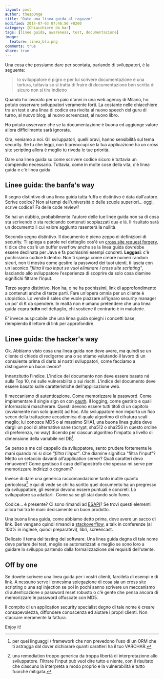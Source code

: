 ```yaml
---
layout: post
author: thesp0nge
title: "Date una linea guida al ragazzo"
modified: 2014-07-03 07:46:56 +0200
category: [Chiacchiere da bar]
tags: [linee guida, awareness, test, documentazione]
image:
  feature: linea_blu.png
comments: true
share: true
---
```


Una cosa che possiamo dare per scontata, parlando di sviluppatori, è la
seguente:

> lo sviluppatore è pigro e per lui scrivere documentazione è una tortura,
> tuttavia se si tratta di fruire di documentazione ben scritta di sicuro non
> si tira indietro

Quando ho lavorato per un paio d'anni in una web agency di Milano, ho potuto
osservare sviluppatori veramente forti. La costante nelle chiacchiere tra un
test e una linea di codice era rivolta al nuovo speech del guru di turno, al
nuovo blog, al nuovo screencast, al nuovo libro.

Ho potuto osservare che se la documentazione è buona ed aggiunge valore allora
difficilmente sarà ignorata.

Ora, veniamo a noi. Gli sviluppatori, quelli bravi, hanno sensibilità sul tema
security. Se tu che leggi, non ti preoccupi se la tua applicazione ha un cross
site scripting allora è meglio tu riveda le tue priorità.

Dare una linea guida su come scrivere codice sicuro è tuttavia un compendio
necessario. Tuttavia, come in molte cose della vita, c'è linea guida e c'è
linea guida.

## Linee guida: the banfa's way

Il segno distintivo di una linea guida tutta fuffa e distintivo è data
dall'autore. Scrive codice? Non ai tempi dell'università o delle scuole
superiori... oggi, scrive codice? Fa delle code review?

Se hai un dubbio, probabilmente l'autore delle tue linee guida non sa di cosa
sta scrivendo o sta reciclando contenuti scopiazzati qua e là. Il risultato
sarà un documento il cui valore aggiunto rasenterà la nullità.

Secondo segno distintivo. Il documento è pieno zeppo di definizioni di
security. Ti spiega a parole nel dettaglio cos'è un [cross site request
forgery](https://www.owasp.org/index.php/Top_10_2013-A8-Cross-Site_Request_Forgery_(CSRF)),
ti dice che cos'è un buffer overflow anche se la linea guida dovrebbe essere
declinata per Java e fa pochissimi esempi concreti. **Leggasi**: c'è pochissimo
codice lì dentro.
Non ti spiega come creare numeri random sicuri, non ti mostra come gestire la
password dei tuoi utenti, ti lascia con un laconico _"filtra il tuo input se
vuoi eliminare i cross site scripting"_, lasciando allo sviluppatore
l'esperienza di scoprire da solo cosa diamine significhi filtrare l'input.

Terzo segno distintivo. Non ha, o ne ha pochissimi, link di approfondimento a
contenuti anche di terze parti. Fare un'opera omnia per un cliente è
utopistico. Lo vende il sales che vuole piazzare all'ignaro security manager un
po' di K da spendere. In realtà non è umano pretendere che una linea guida
copra **tutto** nel dettaglio, chi sostiene il contrario è in malafede.

E' invece auspicabile che una linea guida spieghi i concetti base, riempiendo
il lettore di link per approfondire.

## Linee guida: the hacker's way

Ok. Abbiamo visto cosa una linea guida non deve avere, ma quindi se un cliente
ci chiede di redigerne una o se stiamo valutando il lavoro di un consulente prima
di darlo ai nostri sviluppatori, come facciamo a distinguere un buon lavoro?

Innanzitutto l'indice. L'indice del documento non deve essere basato né sulla
Top 10, né sulle vulnerabilità o sui rischi. L'indice del documento deve essere
basato sulle caratteristiche dell'applicazione web.

Il meccanismo di autenticazione. Come memorizzare la password. Come
implementare il single sign on con [oauth](http://oauth.net/2/). Il logging,
come gestirlo e quali informazioni mascherare. Questi devono essere tutti
titoli di un capitolo (ovviamente non solo questi) ad hoc. Allo sviluppatore
non importa un fico secco della trattazione accademica di quale algoritmo di
cifratura scali meglio; lui conosce MD5 o al massimo SHA1, una buona linea
guida deve dargli un pool di alternative sane (bcrypt, sha512 o sha256 in
questo ordine di preferenza, no way) dicendo per ciascun algoritmo l'impatto a
livello di dimensione della variabile nel DB[^1].

Se penso a me col cappello da sviluppatore, sento prudere fortemente le mani
quando mi si dice _"filtra l'input"_. Che diamine significa "filtra l'input"?
Metto un setaccio davanti all'application server? Quali caratteri devo
rimuovere? Come gestisco il caso dell'apostrofo che spesso mi serve per
memorizzare indirizzi o cognomi?

Invece di dare una generica raccomandazione tanto inutile quanto pericolosa[^2]
e qui di vede se chi ha scritto quel documento ha un pregresso da sviluppatore,
gli esempi devono essere puntuali e concreti. Lo sviluppatore sa adattarli.
Come sa se gli stai dando solo fumo.

Codice... è presente? Ci sono rimandi ad
[ESAPI](https://www.owasp.org/index.php/Category:OWASP_Enterprise_Security_API)?
Se trovi questi elementi allora hai tra le mani decisamente un buon prodotto.

Una buona linea guida, come abbiamo detto prima, deve avere un sacco di link.
Ben vengano quindi rimandi a [stackoverflow](http://stackoverflow.com/), a talk
in conferenze (al 100% in inglese, quindi preparatevi), libri, screencast.

Delicato il tema del testing del software. Una linea guida degna di tale nome
deve parlare dei test, meglio se automatizzati e meglio se sono loro a guidare
lo sviluppo partendo dalla formalizzazione dei requisiti dell'utente.

## Off by one

Se dovete scrivere una linea guida per i vostri clienti, farcitela di esempi e
di link. A nessuno serve l'ennesima spiegazione di cosa sia un cross site
scripting o una sql injection se poi in pochi sanno scrivere un meccanismo di
autenticazione o password reset robusto o c'è gente che pensa ancora di
memorizzare le password offuscate con MD5.

Il compito di un application security specialist degno di tale nome è creare
consapevolezza, diffondere conoscenza ed aiutare i propri clienti. Non staccare
meramente la fattura.

Enjoy it!

[^1]: per quei linguaggi / framework che non prevedono l'uso di un ORM che ti
      astragga dal dover dichiarare quanti caratteri ha il tuo VARCHAR.

[^2]: una remediation troppo generica da troppa libertà di interpretazione allo
      sviluppatore. Filtrare l'input può vuol dire tutto e niente, con il risultato
      che ciascuno la interpreta a modo proprio e la vulnerabilità è tutto fuorché
      mitigata.
